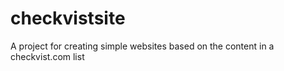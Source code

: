 # checkvistsite
A project for creating simple websites based on the content in a checkvist.com list
